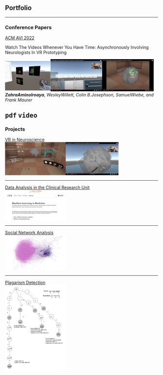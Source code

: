 ## Portfolio

---
### Conference Papers

<u>ACM AVI 2022</u>
<p>Watch The Videos Whenever You Have Time: Asynchronously Involving Neurologists In VR Prototyping</p>
<img src="images/1.png" width=150 height=100/><img src="images/2.png" width=170/><img src="images/3.png" width=170/>
<i><b>ZahraAminolroaya</b>, WesleyWillett, Colin B.Josephson, SamuelWiebe, and Frank Maurer</i>

<kbd>pdf</kbd>
<kbd>video</kbd>
---
### Projects

[VR in Neuroscience](/sample_page)
<br>
<img src="images/EPES1.PNG" width=200/><img src="images/EPES2.png" width=174/>

---
[Data Analysis in the Clinical Research Unit](/pdf/sample_presentation.pdf)
<br>
<img src="images/CRU1.png" width=200/>

---
[Social Network Analysis](/pdf/sample_presentation.pdf)
<br>
<img src="images/SNA.png" width=200/>

---
[Plagarism Detection](/pdf/sample_presentation.pdf)
<br>
<img src="images/plag.png" width=200/>


